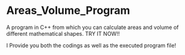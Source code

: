# Areas_Volume_Program
A program in C++ from which you can calculate areas and volume of different mathematical shapes. TRY IT NOW!!

I Provide you both the codings as well as the executed program file!
